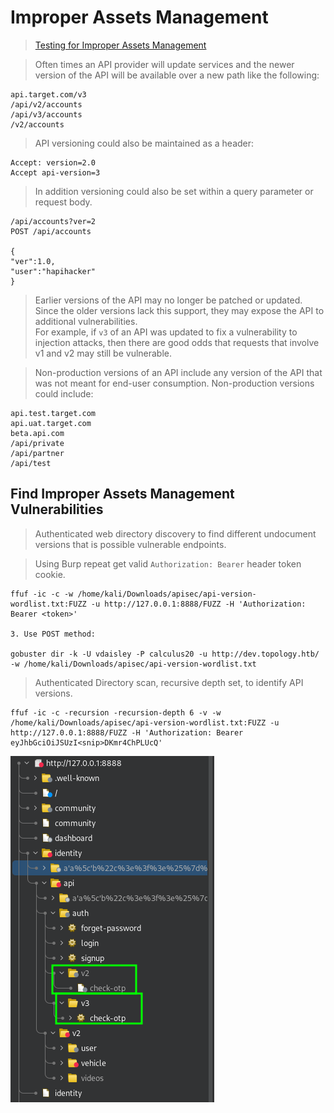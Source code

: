 # Improper Assets Management  

>[Testing for Improper Assets Management](https://university.apisec.ai/products/api-penetration-testing/categories/2150251354/posts/2157505650)  

>Often times an API provider will update services and the newer version of the API will be available over a new path like the following:

```
api.target.com/v3
/api/v2/accounts
/api/v3/accounts
/v2/accounts
```  

>API versioning could also be maintained as a header:

```
Accept: version=2.0
Accept api-version=3
```  

>In addition versioning could also be set within a query parameter or request body.

```
/api/accounts?ver=2
POST /api/accounts

{
"ver":1.0,
"user":"hapihacker"
}
```  

>Earlier versions of the API may no longer be patched or updated. Since the older versions lack this support, they may expose the API to additional vulnerabilities.  
>For example, if `v3` of an API was updated to fix a vulnerability to injection attacks, then there are good odds that requests that involve v1 and v2 may still be vulnerable. 

>Non-production versions of an API include any version of the API that was not meant for end-user consumption. Non-production versions could include:  

```
api.test.target.com
api.uat.target.com
beta.api.com
/api/private
/api/partner
/api/test
```  

## Find Improper Assets Management Vulnerabilities  

>Authenticated web directory discovery to find different undocument versions that is possible vulnerable endpoints.

>Using Burp repeat get valid `Authorization: Bearer` header token cookie.  

```
ffuf -ic -c -w /home/kali/Downloads/apisec/api-version-wordlist.txt:FUZZ -u http://127.0.0.1:8888/FUZZ -H 'Authorization: Bearer <token>'

3. Use POST method:

gobuster dir -k -U vdaisley -P calculus20 -u http://dev.topology.htb/ -w /home/kali/Downloads/apisec/api-version-wordlist.txt

```  

>Authenticated Directory scan, recursive depth set, to identify API versions.  

```
ffuf -ic -c -recursion -recursion-depth 6 -v -w /home/kali/Downloads/apisec/api-version-wordlist.txt:FUZZ -u http://127.0.0.1:8888/FUZZ -H 'Authorization: Bearer eyJhbGciOiJSUzI<snip>DKmr4ChPLUcQ'
```

![crapi-inproper-assets-management.png](/images/crapi-inproper-assets-management.png)  